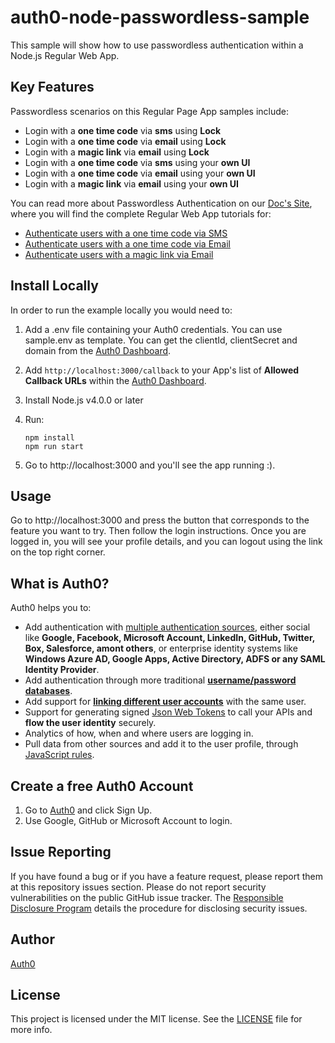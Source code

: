 # auth0-node-passwordless-sample

This sample will show how to use passwordless authentication within a Node.js Regular Web App.

## Key Features

Passwordless scenarios on this Regular Page App samples include:

* Login with a **one time code** via **sms** using **Lock**
* Login with a **one time code** via **email** using **Lock**
* Login with a **magic link** via **email** using **Lock**
* Login with a **one time code** via **sms** using your **own UI**
* Login with a **one time code** via **email** using your **own UI**
* Login with a **magic link** via **email** using your **own UI**

You can read more about Passwordless Authentication on our [Doc's Site](https://auth0.com/docs/connections/passwordless), where you will find the complete Regular Web App tutorials for:

* [Authenticate users with a one time code via SMS](https://auth0.com/docs/connections/passwordless/regular-web-app-sms)
* [Authenticate users with a one time code via Email](https://auth0.com/docs/connections/passwordless/regular-web-app-email-code)
* [Authenticate users with a magic link via Email](https://auth0.com/docs/connections/passwordless/regular-web-app-email-link)

## Install Locally

In order to run the example locally you would need to:

1. Add a .env file containing your Auth0 credentials. You can use sample.env as template. You can get the clientId, clientSecret and domain from the [Auth0 Dashboard](https://manage.auth0.com).
2. Add `http://localhost:3000/callback` to your App's list of **Allowed Callback URLs** within the [Auth0 Dashboard](https://manage.auth0.com). 
3. Install Node.js v4.0.0 or later
4. Run:

	```
	npm install 
	npm run start
	```

5. Go to http://localhost:3000 and you'll see the app running :).

## Usage

Go to http://localhost:3000 and press the button that corresponds to the feature you want to try. Then follow the login instructions. Once you are logged in, you will see your profile details, and you can logout using the link on the top right corner.

## What is Auth0?

Auth0 helps you to:

* Add authentication with [multiple authentication sources](https://docs.auth0.com/identityproviders), either social like **Google, Facebook, Microsoft Account, LinkedIn, GitHub, Twitter, Box, Salesforce, amont others**, or enterprise identity systems like **Windows Azure AD, Google Apps, Active Directory, ADFS or any SAML Identity Provider**.
* Add authentication through more traditional **[username/password databases](https://docs.auth0.com/mysql-connection-tutorial)**.
* Add support for **[linking different user accounts](https://docs.auth0.com/link-accounts)** with the same user.
* Support for generating signed [Json Web Tokens](https://docs.auth0.com/jwt) to call your APIs and **flow the user identity** securely.
* Analytics of how, when and where users are logging in.
* Pull data from other sources and add it to the user profile, through [JavaScript rules](https://docs.auth0.com/rules).

## Create a free Auth0 Account

1. Go to [Auth0](https://auth0.com) and click Sign Up.
2. Use Google, GitHub or Microsoft Account to login.

## Issue Reporting

If you have found a bug or if you have a feature request, please report them at this repository issues section. Please do not report security vulnerabilities on the public GitHub issue tracker. The [Responsible Disclosure Program](https://auth0.com/whitehat) details the procedure for disclosing security issues.

## Author

[Auth0](auth0.com)

## License

This project is licensed under the MIT license. See the [LICENSE](LICENSE) file for more info.